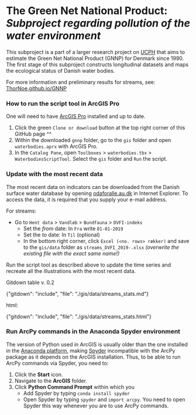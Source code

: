 # The Green Net National Product: *Subproject regarding pollution of the water environment*

This subproject is a part of a larger research project on [UCPH](https://www.ku.dk/english/) that aims to estimate the Green Net National Product (GNNP) for Denmark since 1990. The first stage of this subproject constructs longitudinal datasets and maps the ecological status of Danish water bodies.

For more information and preliminary results for streams, see: [ThorNoe.github.io/GNNP](https://thornoe.github.io/GNNP/)


### How to run the script tool in ArcGIS Pro

One will need to have [ArcGIS Pro](https://www.esri.com/en-us/arcgis/products/arcgis-pro/overview) installed and up to date.

1. Click the green `Clone or download` button at the top right corner of this GitHub page ^^
2. Within the downloaded `gnnp` folder, go to the `gis` folder and open `waterbodies.aprx` with ArcGIS Pro.
3. In the `Catalog Pane`, open `Toolboxes` > `waterbodies.tbx` > `WaterbodiesScriptTool`. Select the `gis` folder and `Run` the script.


### Update with the most recent data

The most recent data on indicators can be downloaded from the Danish surface water database by opening [odaforalle.au.dk](https://odaforalle.au.dk/) in Internet Explorer. To access the data, it is required that you supply your e-mail address.

For streams:

- Go to `Hent data` > `Vandløb` > `Bundfauna` > `DVFI-indeks`
  - Set the *from* date: In `Fra` write `01-01-2019`
  - Set the *to* date: In `Til` (optional)
  - In the bottom right corner, click `Excel (<no. rows> rækker)` and save to the `gis/data` folder as `streams_DVFI_2019-.xlsx` *(overwrite the existing file with the exact same name!)*

Run the script tool as described above to update the time series and recreate all the illustrations with the most recent data.

Gitdown table v. 0.2

{"gitdown": "include", "file": "./gis/data/streams_stats.md"}

html:

{"gitdown": "include", "file": "./gis/data/streams_stats.html"}

### Run ArcPy commands in the Anaconda Spyder environment
The version of Python used in ArcGIS is usually older than the one installed in the [Anaconda platform](https://www.anaconda.com/distribution/), making [Spyder](https://www.spyder-ide.org/) incompatible with the ArcPy package as it depends on the ArcGIS installation. Thus, to be able to run ArcPy commands via Spyder, you need to:
1. Click the **Start** icon.
2. Navigate to the **ArcGIS** folder.
3. Click **Python Command Prompt** within which you
   - Add Spyder by typing `conda install spyder`
   - Open Spyder by typing `spyder` and `import arcpy`. You need to open Spyder this way whenever you are to use ArcPy commands.
